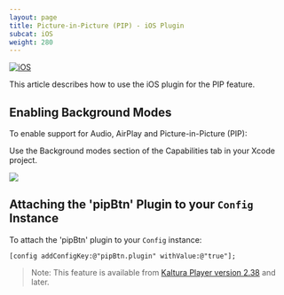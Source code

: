 ```yaml
---
layout: page
title: Picture-in-Picture (PIP) - iOS Plugin
subcat: iOS
weight: 280
---
```


[![iOS](https://img.shields.io/badge/iOS-Supported-green.svg)](https://github.com/kaltura/player-sdk-native-ios) 

This article describes how to use the iOS plugin for the PIP feature.

## Enabling Background Modes  

To enable support for Audio, AirPlay and Picture-in-Picture (PIP):

Use the Background modes section of the Capabilities tab in your Xcode project.

![](https://developer.apple.com/library/ios/documentation/IDEs/Conceptual/AppDistributionGuide/Art/4_enablebackgroundmodes_2x.png)

## Attaching the 'pipBtn' Plugin to your `Config` Instance  

To attach the 'pipBtn' plugin to your `Config` instance:
```objective_c 
[config addConfigKey:@"pipBtn.plugin" withValue:@"true"];
```

> Note: This feature is available from [Kaltura Player version 2.38](https://github.com/kaltura/mwEmbed/releases) and later.
